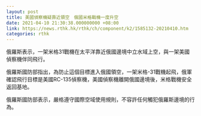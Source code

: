 ```yaml
---
layout: post
title: 美國偵察機疑靠近領空　俄國米格戰機一度升空
date: 2021-04-10 21:30:38.000000000 +08:00
link: https://news.rthk.hk/rthk/ch/component/k2/1585132-20210410.htm
categories: rthk
---
```


俄羅斯表示，一架米格31戰機在太平洋靠近俄國邊境中立水域上空，與一架美國偵察機伴同飛行。

俄羅斯國防部指出，為防止這個目標進入俄國領空，一架米格-31戰機起飛，俄軍確認飛行目標是美國RC-135偵察機，美國偵察機離開俄國邊境後，米格戰機安全返回基地。

俄羅斯國防部表示，嚴格遵守國際空域使用規則，不容許任何觸犯俄羅斯邊境的行為。

